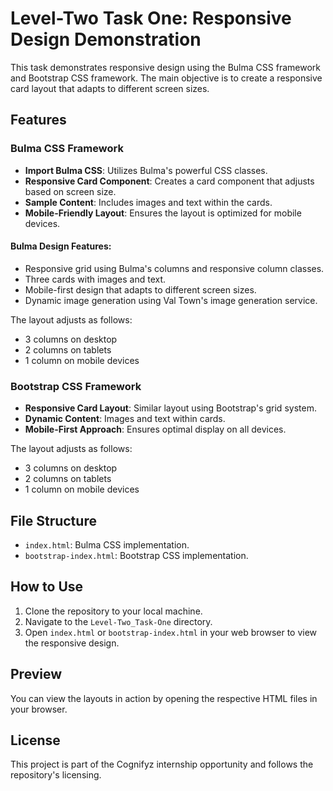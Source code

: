 # Level-Two Task One: Responsive Design Demonstration

This task demonstrates responsive design using the Bulma CSS framework and Bootstrap CSS framework. The main objective is to create a responsive card layout that adapts to different screen sizes.

## Features

### Bulma CSS Framework

- **Import Bulma CSS**: Utilizes Bulma's powerful CSS classes.
- **Responsive Card Component**: Creates a card component that adjusts based on screen size.
- **Sample Content**: Includes images and text within the cards.
- **Mobile-Friendly Layout**: Ensures the layout is optimized for mobile devices.

#### Bulma Design Features:

- Responsive grid using Bulma's columns and responsive column classes.
- Three cards with images and text.
- Mobile-first design that adapts to different screen sizes.
- Dynamic image generation using Val Town's image generation service.

The layout adjusts as follows:
- 3 columns on desktop
- 2 columns on tablets
- 1 column on mobile devices

### Bootstrap CSS Framework

- **Responsive Card Layout**: Similar layout using Bootstrap's grid system.
- **Dynamic Content**: Images and text within cards.
- **Mobile-First Approach**: Ensures optimal display on all devices.

The layout adjusts as follows:
- 3 columns on desktop
- 2 columns on tablets
- 1 column on mobile devices

## File Structure

- `index.html`: Bulma CSS implementation.
- `bootstrap-index.html`: Bootstrap CSS implementation.

## How to Use

1. Clone the repository to your local machine.
2. Navigate to the `Level-Two_Task-One` directory.
3. Open `index.html` or `bootstrap-index.html` in your web browser to view the responsive design.

## Preview

You can view the layouts in action by opening the respective HTML files in your browser.

## License

This project is part of the Cognifyz internship opportunity and follows the repository's licensing.
